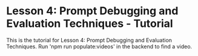 # Lesson 4: Prompt Debugging and Evaluation Techniques - Tutorial

This is the tutorial for Lesson 4: Prompt Debugging and Evaluation Techniques. Run 'npm run populate:videos' in the backend to find a video.